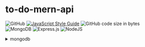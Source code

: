 # to-do-mern-api

![GitHub](https://img.shields.io/github/license/renatocfrancisco/to-do-mern-api)
[![JavaScript Style Guide](https://img.shields.io/badge/code_style-standard-brightgreen.svg)](https://standardjs.com)
![GitHub code size in bytes](https://img.shields.io/github/languages/code-size/renatocfrancisco/to-do-mern-api)
![MongoDB](https://img.shields.io/badge/MongoDB-%234ea94b.svg?style=flat&logo=mongodb&logoColor=white)
![Express.js](https://img.shields.io/badge/express.js-%23404d59.svg?style=flat&logo=express&logoColor=%2361DAFB)
![NodeJS](https://img.shields.io/badge/node.js-6DA55F?style=flat&logo=node.js&logoColor=white)

<details>
<summary>mongodb</summary>

### user

```json
{
  "username": "string",
  "password": "string"
}
```

### task

```json
{
  //user: { type: mongoose.Schema.Types.ObjectId, ref: 'User' },
  "task": "String",
  "description": "String",
  "priority": "String",
  "status": "String"
}
```

</details>
